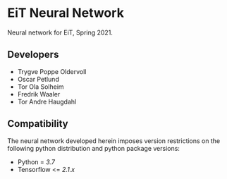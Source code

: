 # EiT Neural Network
Neural network for EiT, Spring 2021.


## Developers
- Trygve Poppe Oldervoll
- Oscar Petlund
- Tor Ola Solheim
- Fredrik Waaler
- Tor Andre Haugdahl


## Compatibility
The neural network developed herein imposes version restrictions on the following python distribution and python package versions:

- Python = _3.7_
- Tensorflow <= _2.1.x_
